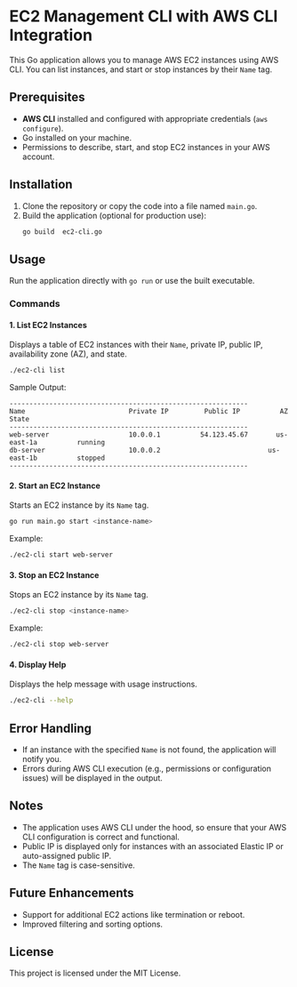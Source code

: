 # EC2 Management CLI with AWS CLI Integration

This Go application allows you to manage AWS EC2 instances using AWS CLI. You can list instances, and start or stop instances by their `Name` tag.

## Prerequisites
- **AWS CLI** installed and configured with appropriate credentials (`aws configure`).
- Go installed on your machine.
- Permissions to describe, start, and stop EC2 instances in your AWS account.

## Installation
1. Clone the repository or copy the code into a file named `main.go`.
2. Build the application (optional for production use):
   ```bash
   go build  ec2-cli.go
   ```

## Usage
Run the application directly with `go run` or use the built executable.

### Commands

#### 1. List EC2 Instances
Displays a table of EC2 instances with their `Name`, private IP, public IP, availability zone (AZ), and state.

```bash
./ec2-cli list
```

Sample Output:
```
------------------------------------------------------------
Name                          Private IP         Public IP          AZ                  State         
------------------------------------------------------------
web-server                    10.0.0.1          54.123.45.67       us-east-1a          running       
db-server                     10.0.0.2                           us-east-1b          stopped       
------------------------------------------------------------
```

#### 2. Start an EC2 Instance
Starts an EC2 instance by its `Name` tag.

```bash
go run main.go start <instance-name>
```

Example:
```bash
./ec2-cli start web-server
```

#### 3. Stop an EC2 Instance
Stops an EC2 instance by its `Name` tag.

```bash
./ec2-cli stop <instance-name>
```

Example:
```bash
./ec2-cli stop web-server
```

#### 4. Display Help
Displays the help message with usage instructions.

```bash
./ec2-cli --help
```

## Error Handling
- If an instance with the specified `Name` is not found, the application will notify you.
- Errors during AWS CLI execution (e.g., permissions or configuration issues) will be displayed in the output.

## Notes
- The application uses AWS CLI under the hood, so ensure that your AWS CLI configuration is correct and functional.
- Public IP is displayed only for instances with an associated Elastic IP or auto-assigned public IP.
- The `Name` tag is case-sensitive.

## Future Enhancements
- Support for additional EC2 actions like termination or reboot.
- Improved filtering and sorting options.

## License
This project is licensed under the MIT License.


